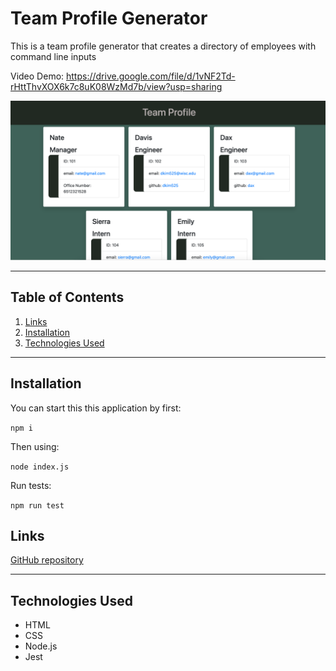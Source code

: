 # Team Profile Generator
This is a team profile generator that creates a directory of employees with command line inputs

Video Demo: https://drive.google.com/file/d/1vNF2Td-rHttThvXOX6k7c8uK08WzMd7b/view?usp=sharing

![Site Screenshot](./website.png)

---

## **Table of Contents**

1. [Links](#Links)
2. [Installation](#Installation)
3. [Technologies Used](#Technologies-Used)

---

## **Installation**
You can start this this application by first:

``npm i``

Then using:

``node index.js``

Run tests:

``npm run test``

## **Links**

[GitHub repository](https://github.com/dkim525/Team-Profile)

---
## **Technologies Used**
* HTML
* CSS
* Node.js
* Jest